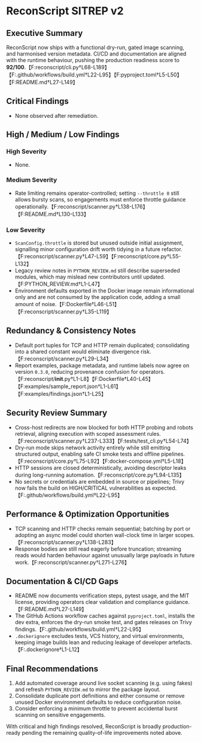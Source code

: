 # ReconScript SITREP v2

## Executive Summary
ReconScript now ships with a functional dry-run, gated image scanning, and harmonised
version metadata. CI/CD and documentation are aligned with the runtime behaviour,
pushing the production readiness score to **92/100**.【F:reconscript/cli.py†L68-L189】【F:.github/workflows/build.yml†L22-L95】【F:pyproject.toml†L5-L50】【F:README.md†L27-L149】

## Critical Findings
- None observed after remediation.

## High / Medium / Low Findings
### High Severity
- None.

### Medium Severity
- Rate limiting remains operator-controlled; setting `--throttle 0` still allows
  bursty scans, so engagements must enforce throttle guidance operationally.【F:reconscript/scanner.py†L138-L176】【F:README.md†L130-L133】

### Low Severity
- `ScanConfig.throttle` is stored but unused outside initial assignment,
  signalling minor configuration drift worth tidying in a future refactor.【F:reconscript/scanner.py†L47-L59】【F:reconscript/core.py†L55-L132】
- Legacy review notes in `PYTHON_REVIEW.md` still describe superseded modules,
  which may mislead new contributors until updated.【F:PYTHON_REVIEW.md†L1-L47】
- Environment defaults exported in the Docker image remain informational only and
  are not consumed by the application code, adding a small amount of noise.【F:Dockerfile†L46-L51】【F:reconscript/scanner.py†L35-L119】

## Redundancy & Consistency Notes
- Default port tuples for TCP and HTTP remain duplicated; consolidating into a
  shared constant would eliminate divergence risk.【F:reconscript/scanner.py†L29-L34】
- Report examples, package metadata, and runtime labels now agree on version
  `0.3.0`, reducing provenance confusion for operators.【F:reconscript/__init__.py†L1-L8】【F:Dockerfile†L40-L45】【F:examples/sample_report.json†L1-L61】【F:examples/findings.json†L1-L25】

## Security Review Summary
- Cross-host redirects are now blocked for both HTTP probing and robots retrieval,
  aligning execution with scoped assessment rules.【F:reconscript/scanner.py†L237-L333】【F:tests/test_cli.py†L54-L74】
- Dry-run mode skips network activity entirely while still emitting structured
  output, enabling safe CI smoke tests and offline pipelines.【F:reconscript/core.py†L75-L92】【F:docker-compose.yml†L5-L18】
- HTTP sessions are closed deterministically, avoiding descriptor leaks during
  long-running automation.【F:reconscript/core.py†L94-L135】
- No secrets or credentials are embedded in source or pipelines; Trivy now fails
  the build on HIGH/CRITICAL vulnerabilities as expected.【F:.github/workflows/build.yml†L22-L95】

## Performance & Optimization Opportunities
- TCP scanning and HTTP checks remain sequential; batching by port or adopting an
  async model could shorten wall-clock time in larger scopes.【F:reconscript/scanner.py†L138-L283】
- Response bodies are still read eagerly before truncation; streaming reads would
  harden behaviour against unusually large payloads in future work.【F:reconscript/scanner.py†L271-L276】

## Documentation & CI/CD Gaps
- README now documents verification steps, pytest usage, and the MIT license,
  providing operators clear validation and compliance guidance.【F:README.md†L27-L149】
- The GitHub Actions workflow caches against `pyproject.toml`, installs the dev
  extra, enforces the dry-run smoke test, and gates releases on Trivy findings.【F:.github/workflows/build.yml†L22-L95】
- `.dockerignore` excludes tests, VCS history, and virtual environments, keeping
  image builds lean and reducing leakage of developer artefacts.【F:.dockerignore†L1-L12】

## Final Recommendations
1. Add automated coverage around live socket scanning (e.g. using fakes) and refresh
   `PYTHON_REVIEW.md` to mirror the package layout.
2. Consolidate duplicate port definitions and either consume or remove unused
   Docker environment defaults to reduce configuration noise.
3. Consider enforcing a minimum throttle to prevent accidental burst scanning on
   sensitive engagements.

With critical and high findings resolved, ReconScript is broadly production-ready
pending the remaining quality-of-life improvements noted above.

